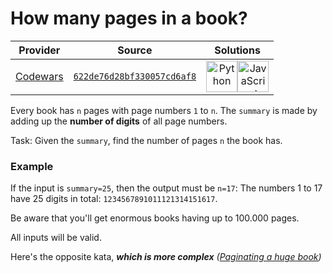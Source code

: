 [_metadata_:generated]: - "true"

# How many pages in a book?

<!-- INFO TABLE BEGIN -->

| Provider                                        | Source                                                                               | Solutions                                                                                                                                                                                                                                                                                                    |
| :---------------------------------------------: | :----------------------------------------------------------------------------------: | :----------------------------------------------------------------------------------------------------------------------------------------------------------------------------------------------------------------------------------------------------------------------------------------------------------: |
| [Codewars](../../../docs/providers/Codewars.md) | [`622de76d28bf330057cd6af8`](https://www.codewars.com/kata/622de76d28bf330057cd6af8) | [<img src="https://res.cloudinary.com/rascaltwo/image/upload/v1631924087/python_xzdlti.svg" alt="Python" title="Python" width="50" />](solve.py)[<img src="https://res.cloudinary.com/rascaltwo/image/upload/v1631924076/javascript_ehszr7.svg" alt="JavaScript" title="JavaScript" width="50" />](solve.js) |

<!-- INFO TABLE END -->

Every book has `n` pages with page numbers `1` to `n`. The `summary` is made by adding up the **number of digits** of all page numbers.

Task: Given the `summary`, find the number of pages `n` the book has.

### Example
If the input is `summary=25`, then the output must be `n=17`: The numbers 1 to 17 have 25 digits in total: `1234567891011121314151617`.

Be aware that you'll get enormous books having up to 100.000 pages.

All inputs will be valid.

Here's the opposite kata, ***which is more complex** ([Paginating a huge book](https://www.codewars.com/kata/55905b7597175ffc1a00005a/python))*

